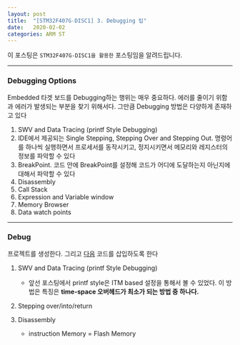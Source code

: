 ```yaml
---
layout: post
title:  "[STM32F407G-DISC1] 3. Debugging 팁"
date:   2020-02-02
categories: ARM ST
---
```


이 포스팅은 `STM32F407G-DISC1을 활용한` 포스팅임을 알려드립니다.

---
### Debugging Options

Embedded 타겟 보드를 Debugging하는 행위는 매우 중요하다. 에러를 줄이기 위함과 에러가 발생되는 부분을 찾기 위해서다. 그만큼 Debugging 방법은 다양하게 존재하고 있다

1. SWV and Data Tracing (printf Style Debugging)
2. IDE에서 제공되는 Single Stepping, Stepping Over and Stepping Out. 명령어를 하나씩 실행하면서 프로세서를 동작시키고, 정지시키면서 메모리와 레지스터의 정보를 파악할 수 있다
3. BreakPoint. 코드 안에 BreakPoint를 설정해 코드가 어디에 도달하는지 아닌지에 대해서 파악할 수 있다
4. Disassembly
5. Call Stack
6. Expression and Variable window
7. Memory Browser
8. Data watch points

---
### Debug

프로젝트를 생성한다. 그리고 [다음](src\STM32F407G-DISC1\002Debug\Src\main.c) 코드를 삽입하도록 한다

1. SWV and Data Tracing (printf Style Debugging)
    - 앞선 포스팅에서 printf style은 ITM based 설정을 통해서 볼 수 있었다. 이 방법은 특징은 __time-space 오버헤드가 최소가 되는 방법 중 하나다.__

2. Stepping over/into/return

3. Disassembly
    - instruction Memory = Flash Memory
